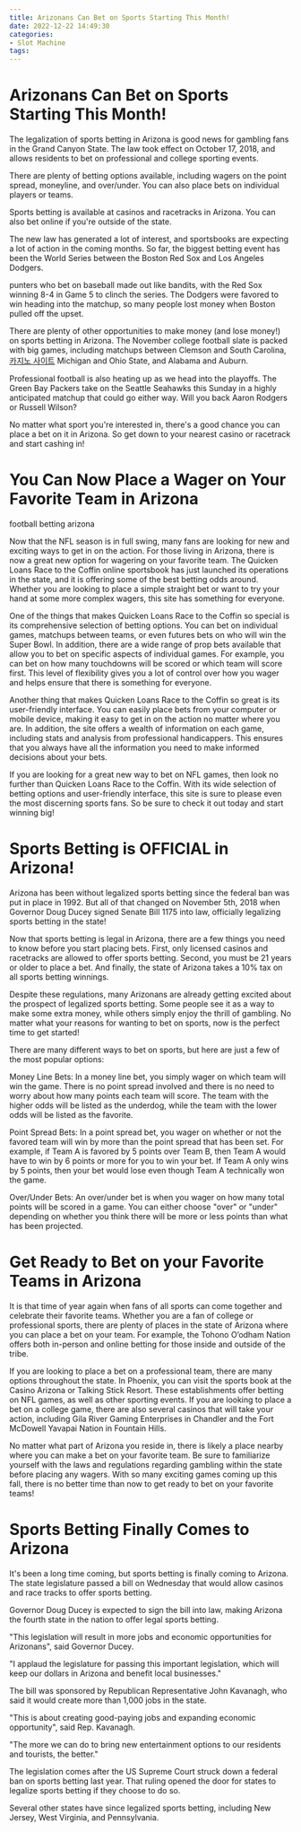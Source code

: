 ```yaml
---
title: Arizonans Can Bet on Sports Starting This Month!
date: 2022-12-22 14:49:30
categories:
- Slot Machine
tags:
---
```



#  Arizonans Can Bet on Sports Starting This Month!

The legalization of sports betting in Arizona is good news for gambling fans in the Grand Canyon State. The law took effect on October 17, 2018, and allows residents to bet on professional and college sporting events.

There are plenty of betting options available, including wagers on the point spread, moneyline, and over/under. You can also place bets on individual players or teams.

Sports betting is available at casinos and racetracks in Arizona. You can also bet online if you're outside of the state.

The new law has generated a lot of interest, and sportsbooks are expecting a lot of action in the coming months. So far, the biggest betting event has been the World Series between the Boston Red Sox and Los Angeles Dodgers.

 punters who bet on baseball made out like bandits, with the Red Sox winning 8-4 in Game 5 to clinch the series. The Dodgers were favored to win heading into the matchup, so many people lost money when Boston pulled off the upset.

There are plenty of other opportunities to make money (and lose money!) on sports betting in Arizona. The November college football slate is packed with big games, including matchups between Clemson and South Carolina,[카지노 사이트](https://choegocasino.com/) Michigan and Ohio State, and Alabama and Auburn.

Professional football is also heating up as we head into the playoffs. The Green Bay Packers take on the Seattle Seahawks this Sunday in a highly anticipated matchup that could go either way. Will you back Aaron Rodgers or Russell Wilson?

No matter what sport you're interested in, there's a good chance you can place a bet on it in Arizona. So get down to your nearest casino or racetrack and start cashing in!

#  You Can Now Place a Wager on Your Favorite Team in Arizona

 football
betting
arizona

Now that the NFL season is in full swing, many fans are looking for new and exciting ways to get in on the action. For those living in Arizona, there is now a great new option for wagering on your favorite team. The Quicken Loans Race to the Coffin online sportsbook has just launched its operations in the state, and it is offering some of the best betting odds around. Whether you are looking to place a simple straight bet or want to try your hand at some more complex wagers, this site has something for everyone.

One of the things that makes Quicken Loans Race to the Coffin so special is its comprehensive selection of betting options. You can bet on individual games, matchups between teams, or even futures bets on who will win the Super Bowl. In addition, there are a wide range of prop bets available that allow you to bet on specific aspects of individual games. For example, you can bet on how many touchdowns will be scored or which team will score first. This level of flexibility gives you a lot of control over how you wager and helps ensure that there is something for everyone.

Another thing that makes Quicken Loans Race to the Coffin so great is its user-friendly interface. You can easily place bets from your computer or mobile device, making it easy to get in on the action no matter where you are. In addition, the site offers a wealth of information on each game, including stats and analysis from professional handicappers. This ensures that you always have all the information you need to make informed decisions about your bets.

If you are looking for a great new way to bet on NFL games, then look no further than Quicken Loans Race to the Coffin. With its wide selection of betting options and user-friendly interface, this site is sure to please even the most discerning sports fans. So be sure to check it out today and start winning big!

#  Sports Betting is OFFICIAL in Arizona!

Arizona has been without legalized sports betting since the federal ban was put in place in 1992. But all of that changed on November 5th, 2018 when Governor Doug Ducey signed Senate Bill 1175 into law, officially legalizing sports betting in the state!

Now that sports betting is legal in Arizona, there are a few things you need to know before you start placing bets. First, only licensed casinos and racetracks are allowed to offer sports betting. Second, you must be 21 years or older to place a bet. And finally, the state of Arizona takes a 10% tax on all sports betting winnings.

Despite these regulations, many Arizonans are already getting excited about the prospect of legalized sports betting. Some people see it as a way to make some extra money, while others simply enjoy the thrill of gambling. No matter what your reasons for wanting to bet on sports, now is the perfect time to get started!

There are many different ways to bet on sports, but here are just a few of the most popular options:

Money Line Bets: In a money line bet, you simply wager on which team will win the game. There is no point spread involved and there is no need to worry about how many points each team will score. The team with the higher odds will be listed as the underdog, while the team with the lower odds will be listed as the favorite.

Point Spread Bets: In a point spread bet, you wager on whether or not the favored team will win by more than the point spread that has been set. For example, if Team A is favored by 5 points over Team B, then Team A would have to win by 6 points or more for you to win your bet. If Team A only wins by 5 points, then your bet would lose even though Team A technically won the game.

Over/Under Bets: An over/under bet is when you wager on how many total points will be scored in a game. You can either choose "over" or "under" depending on whether you think there will be more or less points than what has been projected.

#  Get Ready to Bet on your Favorite Teams in Arizona

It is that time of year again when fans of all sports can come together and celebrate their favorite teams. Whether you are a fan of college or professional sports, there are plenty of places in the state of Arizona where you can place a bet on your team. For example, the Tohono O’odham Nation offers both in-person and online betting for those inside and outside of the tribe.

If you are looking to place a bet on a professional team, there are many options throughout the state. In Phoenix, you can visit the sports book at the Casino Arizona or Talking Stick Resort. These establishments offer betting on NFL games, as well as other sporting events. If you are looking to place a bet on a college game, there are also several casinos that will take your action, including Gila River Gaming Enterprises in Chandler and the Fort McDowell Yavapai Nation in Fountain Hills.

No matter what part of Arizona you reside in, there is likely a place nearby where you can make a bet on your favorite team. Be sure to familiarize yourself with the laws and regulations regarding gambling within the state before placing any wagers. With so many exciting games coming up this fall, there is no better time than now to get ready to bet on your favorite teams!

#  Sports Betting Finally Comes to Arizona

It's been a long time coming, but sports betting is finally coming to Arizona. The state legislature passed a bill on Wednesday that would allow casinos and race tracks to offer sports betting.

Governor Doug Ducey is expected to sign the bill into law, making Arizona the fourth state in the nation to offer legal sports betting.

"This legislation will result in more jobs and economic opportunities for Arizonans", said Governor Ducey.

"I applaud the legislature for passing this important legislation, which will keep our dollars in Arizona and benefit local businesses."

The bill was sponsored by Republican Representative John Kavanagh, who said it would create more than 1,000 jobs in the state.

"This is about creating good-paying jobs and expanding economic opportunity", said Rep. Kavanagh.

"The more we can do to bring new entertainment options to our residents and tourists, the better."

The legislation comes after the US Supreme Court struck down a federal ban on sports betting last year. That ruling opened the door for states to legalize sports betting if they choose to do so.

Several other states have since legalized sports betting, including New Jersey, West Virginia, and Pennsylvania.